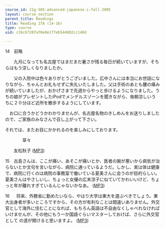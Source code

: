 ```yaml
---
course_id: 21g-505-advanced-japanese-i-fall-2005
layout: course_section
parent_title: Readings
title: Reading 27A (14-16)
type: course
uid: c26c67207af0e8e1f7eb544802cc140d

---
```


14　前略

　　九月になっても名古屋ではまだまだ暑さが残る毎日が続いていますが、そちらはもう涼しくなりましたか。

　　父の入院中は色々ありがとうございました。広中さんには本当にお世話になりながら、ちゃんとお礼もせずに失礼いたしました。父は手術のあとも腰の痛みが続いていましたが、おかげさまで先週からやっと歩けるようになりました。うちの娘がプレゼントしたiPodでメンデルスゾーンを聞きながら、毎朝涼しいうちに２０分ほど近所を散歩するようにしています。

　お口に合うかどうかわかりませんが、名古屋名物のきしめんをお送りしましたので、ご家族のみなさんで召し上がって下さい。

それでは、またお目にかかれるのを楽しみにしております。

　　　　草々

　　友松秋子 ([MP3](/ans7870/21f/21f.505/f05/audio/Lesson27A-14.mp3))

15　古島さんは、ここが痛い、あそこが痛いとか、医者の腕が悪いから病気が治 らないとか文句を言いながら、病院に通っているようだ。しかし、実は体は健康で、病院に行くのは病院の事務室で働いている夏美さんに会うのが目的らしい。夏美さんはやさしいし、ちょっと女優の広末涼子に似ていてかわいいけど、ちょっと年が離れすぎているんじゃないかなあ。 ([MP3](/ans7870/21f/21f.505/f05/audio/Lesson27A-15.mp3))

16　  将来、外務省に勤めたいなら、やはり大学は東大を選ぶべきでしょう。東大出身者が多いところですから、その方が有利なことは間違いありません。外交官として海外に住むことになれば、もちろん英語は不自由なくしゃべれなければいけませんが、その他にもう一か国語ぐらいマスターしておけば、さらに外交官として の道が開けると思いますよ。 ([MP3](/ans7870/21f/21f.505/f05/audio/Lesson27A-16.mp3))